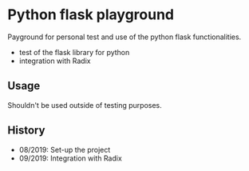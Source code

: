 # Python flask playground

Payground for personal test and use of the python flask functionalities.
+ test of the flask library for python
+ integration with Radix


## Usage

Shouldn't be used outside of testing purposes.

## History

+ 08/2019: Set-up the project
+ 09/2019: Integration with Radix
